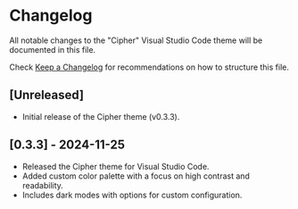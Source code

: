 # Changelog

All notable changes to the "Cipher" Visual Studio Code theme will be documented in this file.

Check [Keep a Changelog](http://keepachangelog.com/) for recommendations on how to structure this file.

## [Unreleased]

- Initial release of the Cipher theme (v0.3.3).

## [0.3.3] - 2024-11-25

- Released the Cipher theme for Visual Studio Code.
- Added custom color palette with a focus on high contrast and readability.
- Includes dark modes with options for custom configuration.
